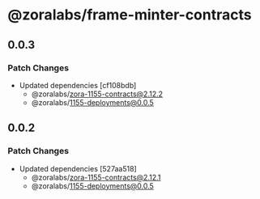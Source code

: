 # @zoralabs/frame-minter-contracts

## 0.0.3

### Patch Changes

- Updated dependencies [cf108bdb]
  - @zoralabs/zora-1155-contracts@2.12.2
  - @zoralabs/1155-deployments@0.0.5

## 0.0.2

### Patch Changes

- Updated dependencies [527aa518]
  - @zoralabs/zora-1155-contracts@2.12.1
  - @zoralabs/1155-deployments@0.0.5
